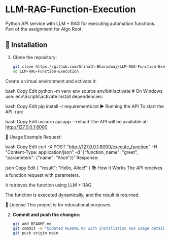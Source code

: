 # LLM-RAG-Function-Execution

Python API service with LLM + RAG for executing automation functions.  
Part of the assignment for Algo Root.

## 🚀 Installation

1. Clone the repository:
   ```bash
   git clone https://github.com/Srinath-Bharadwaj/LLM-RAG-Function-Execution.git
   cd LLM-RAG-Function-Execution
Create a virtual environment and activate it:

bash
Copy
Edit
python -m venv env
source env/bin/activate  # On Windows use: env\Scripts\activate
Install dependencies:

bash
Copy
Edit
pip install -r requirements.txt
▶️ Running the API
To start the API, run:

bash
Copy
Edit
uvicorn api:app --reload
The API will be available at: http://127.0.0.1:8000

📌 Usage Example
Request:

bash
Copy
Edit
curl -X POST "http://127.0.0.1:8000/execute_function" -H "Content-Type: application/json" -d '{"function_name": "greet", "parameters": {"name": "Alice"}}'
Response:

json
Copy
Edit
{
  "result": "Hello, Alice!"
}
📚 How It Works
The API receives a function request with parameters.

It retrieves the function using LLM + RAG.

The function is executed dynamically, and the result is returned.

📝 License
This project is for educational purposes.

2. **Commit and push the changes:**  
   ```bash
   git add README.md
   git commit -m "Updated README.md with installation and usage details"
   git push origin main
